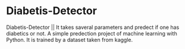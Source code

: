 # Diabetis-Detector
Diabetis-Detector || It takes saveral parameters and predect if one has diabetics or not. A simple predection project of machine learning with Python. It is trained by a dataset taken from kaggle.

